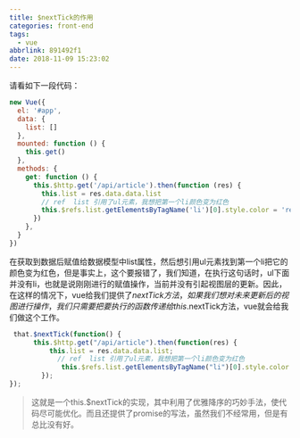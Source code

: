 ```yaml
---
title: $nextTick的作用
categories: front-end
tags:
  - vue
abbrlink: 891492f1
date: 2018-11-09 15:23:02
---
```


请看如下一段代码：
```js
new Vue({
  el: '#app',
  data: {
    list: []
  },
  mounted: function () {
    this.get()
  },
  methods: {
    get: function () {
      this.$http.get('/api/article').then(function (res) {
        this.list = res.data.data.list
        // ref  list 引用了ul元素，我想把第一个li颜色变为红色
        this.$refs.list.getElementsByTagName('li')[0].style.color = 'red'
      })
    },
  }
})
```
在获取到数据后赋值给数据模型中list属性，然后想引用ul元素找到第一个li把它的颜色变为红色，但是事实上，这个要报错了，我们知道，在执行这句话时，ul下面并没有li，也就是说刚刚进行的赋值操作，当前并没有引起视图层的更新。因此，在这样的情况下，vue给我们提供了$nextTick方法，如果我们想对未来更新后的视图进行操作，我们只需要把要执行的函数传递给this.$nextTick方法，vue就会给我们做这个工作。

```js
 that.$nextTick(function() {
      this.$http.get("/api/article").then(function(res) {
          this.list = res.data.data.list;
            // ref  list 引用了ul元素，我想把第一个li颜色变为红色
             this.$refs.list.getElementsByTagName("li")[0].style.color ="red";
        });
});
```
>   这就是一个this.$nextTick的实现，其中利用了优雅降序的巧妙手法，使代码尽可能优化。而且还提供了promise的写法，虽然我们不经常用，但是有总比没有好。